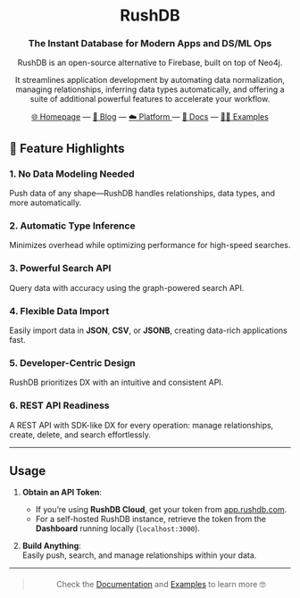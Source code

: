 <div align="center">

# RushDB
### The Instant Database for Modern Apps and DS/ML Ops

RushDB is an open-source alternative to Firebase, built on top of Neo4j.

It streamlines application development by automating data normalization, managing relationships, inferring data types automatically, and offering a suite of additional powerful features to accelerate your workflow.

[🌐 Homepage](https://rushdb.com) — [📢 Blog](https://rushdb.com/blog) — [☁️ Platform ](https://app.rushdb.com) — [📖 Docs](https://docs.rushdb.com) — [🧑‍💻 Examples](https://github.com/rush-db/examples)
</div>

## 🚀 Feature Highlights

### 1. **No Data Modeling Needed**
Push data of any shape—RushDB handles relationships, data types, and more automatically.

### 2. **Automatic Type Inference**
Minimizes overhead while optimizing performance for high-speed searches.

### 3. **Powerful Search API**
Query data with accuracy using the graph-powered search API.

### 4. **Flexible Data Import**
Easily import data in **JSON**, **CSV**, or **JSONB**, creating data-rich applications fast.

### 5. **Developer-Centric Design**
RushDB prioritizes DX with an intuitive and consistent API.

### 6. **REST API Readiness**
A REST API with SDK-like DX for every operation: manage relationships, create, delete, and search effortlessly.

---

## Usage

1. **Obtain an API Token**:
   - If you’re using **RushDB Cloud**, get your token from [app.rushdb.com](https://app.rushdb.com).
   - For a self-hosted RushDB instance, retrieve the token from the **Dashboard** running locally (`localhost:3000`).

2. **Build Anything**:  
   Easily push, search, and manage relationships within your data.

---

<div align="center" style="margin-top: 20px">

> Check the [Documentation](https://docs.rushdb.com) and [Examples](https://github.com/rush-db/examples) to learn more 🤓

</div>
